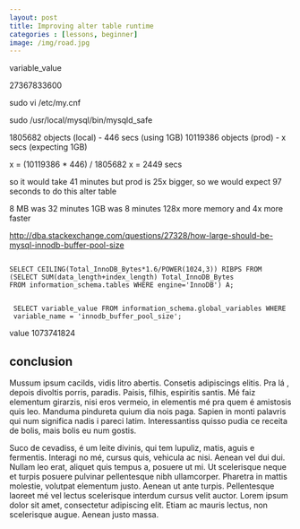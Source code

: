 ```yaml
---
layout: post
title: Improving alter table runtime
categories : [lessons, beginner]
image: /img/road.jpg
---
```


variable_value

 27367833600 

 sudo vi /etc/my.cnf


 sudo /usr/local/mysql/bin/mysqld_safe

1805682 objects (local) - 446 secs (using 1GB)
10119386 objects (prod) - x secs (expecting 1GB)

x = (10119386 * 446) / 1805682
x = 2449 secs

so it would take 41 minutes but prod is 25x bigger, so we would expect 97 seconds to do this alter table


8 MB was 32 minutes
1GB was 8 minutes
128x more memory and
4x more faster

http://dba.stackexchange.com/questions/27328/how-large-should-be-mysql-innodb-buffer-pool-size
<pre><code>
SELECT CEILING(Total_InnoDB_Bytes*1.6/POWER(1024,3)) RIBPS FROM
(SELECT SUM(data_length+index_length) Total_InnoDB_Bytes
FROM information_schema.tables WHERE engine='InnoDB') A;


 SELECT variable_value FROM information_schema.global_variables WHERE 
 variable_name = 'innodb_buffer_pool_size';
</code></pre>
value
 1073741824     


 <h2>conclusion</h2>
Mussum ipsum cacilds, vidis litro abertis. Consetis adipiscings elitis. Pra lá , depois divoltis porris, paradis. Paisis, filhis, espiritis santis. Mé faiz elementum girarzis, nisi eros vermeio, in elementis mé pra quem é amistosis quis leo. Manduma pindureta quium dia nois paga. Sapien in monti palavris qui num significa nadis i pareci latim. Interessantiss quisso pudia ce receita de bolis, mais bolis eu num gostis.

Suco de cevadiss, é um leite divinis, qui tem lupuliz, matis, aguis e fermentis. Interagi no mé, cursus quis, vehicula ac nisi. Aenean vel dui dui. Nullam leo erat, aliquet quis tempus a, posuere ut mi. Ut scelerisque neque et turpis posuere pulvinar pellentesque nibh ullamcorper. Pharetra in mattis molestie, volutpat elementum justo. Aenean ut ante turpis. Pellentesque laoreet mé vel lectus scelerisque interdum cursus velit auctor. Lorem ipsum dolor sit amet, consectetur adipiscing elit. Etiam ac mauris lectus, non scelerisque augue. Aenean justo massa.

